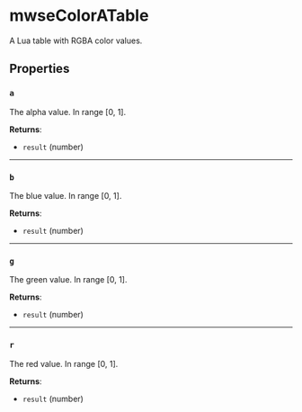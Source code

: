 # mwseColorATable
<div class="search_terms" style="display: none">mwsecoloratable</div>

<!---
	This file is autogenerated. Do not edit this file manually. Your changes will be ignored.
	More information: https://github.com/MWSE/MWSE/tree/master/docs
-->

A Lua table with RGBA color values.

## Properties

### `a`
<div class="search_terms" style="display: none">a</div>

The alpha value. In range [0, 1].

**Returns**:

* `result` (number)

***

### `b`
<div class="search_terms" style="display: none">b</div>

The blue value. In range [0, 1].

**Returns**:

* `result` (number)

***

### `g`
<div class="search_terms" style="display: none">g</div>

The green value. In range [0, 1].

**Returns**:

* `result` (number)

***

### `r`
<div class="search_terms" style="display: none">r</div>

The red value. In range [0, 1].

**Returns**:

* `result` (number)

